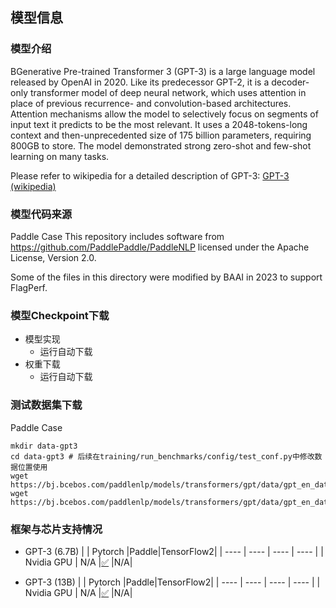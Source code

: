 ## 模型信息
### 模型介绍

BGenerative Pre-trained Transformer 3 (GPT-3) is a large language model released by OpenAI in 2020. Like its predecessor GPT-2, it is a decoder-only transformer model of deep neural network, which uses attention in place of previous recurrence- and convolution-based architectures. Attention mechanisms allow the model to selectively focus on segments of input text it predicts to be the most relevant. It uses a 2048-tokens-long context and then-unprecedented size of 175 billion parameters, requiring 800GB to store. The model demonstrated strong zero-shot and few-shot learning on many tasks.

Please refer to wikipedia for a detailed description of GPT-3:
[GPT-3 (wikipedia)](https://en.wikipedia.org/wiki/GPT-3)


###  模型代码来源
Paddle Case
This repository includes software from https://github.com/PaddlePaddle/PaddleNLP licensed under the Apache License, Version 2.0.

Some of the files in this directory were modified by BAAI in 2023 to support FlagPerf.

### 模型Checkpoint下载

* 模型实现
  * 运行自动下载
* 权重下载
  * 运行自动下载

### 测试数据集下载

Paddle Case

```shell
mkdir data-gpt3
cd data-gpt3 # 后续在training/run_benchmarks/config/test_conf.py中修改数据位置使用
wget https://bj.bcebos.com/paddlenlp/models/transformers/gpt/data/gpt_en_dataset_300m_ids.npy
wget https://bj.bcebos.com/paddlenlp/models/transformers/gpt/data/gpt_en_dataset_300m_idx.npz
```

### 框架与芯片支持情况
* GPT-3 (6.7B)
|     | Pytorch  |Paddle|TensorFlow2|
|  ----  | ----  |  ----  | ----  |
| Nvidia GPU | N/A |[✅](../../nvidia/gpt3-6.7b-paddle/README.md)  |N/A|


* GPT-3 (13B)
|     | Pytorch  |Paddle|TensorFlow2|
|  ----  | ----  |  ----  | ----  |
| Nvidia GPU | N/A |[✅](../../nvidia/gpt3-13b-paddle/README.md)  |N/A|
